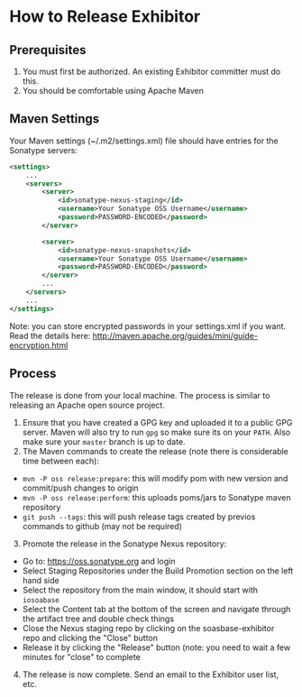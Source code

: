 # How to Release Exhibitor

## Prerequisites

1. You must first be authorized. An existing Exhibitor committer must do this.
2. You should be comfortable using Apache Maven

## Maven Settings

Your Maven settings (~/.m2/settings.xml) file should have entries for the Sonatype servers:

```xml
<settings>
    ...
    <servers>
        <server>
            <id>sonatype-nexus-staging</id>
            <username>Your Sonatype OSS Username</username>
            <password>PASSWORD-ENCODED</password>
        </server>

        <server>
            <id>sonatype-nexus-snapshots</id>
            <username>Your Sonatype OSS Username</username>
            <password>PASSWORD-ENCODED</password>
        </server>
        ...
    </servers>
    ...
</settings>
```

Note: you can store encrypted passwords in your settings.xml if you want. Read the details here: <http://maven.apache.org/guides/mini/guide-encryption.html>

## Process

The release is done from your local machine. The process is similar to releasing an Apache open source project.

1. Ensure that you have created  a GPG key and uploaded it to a public GPG server. Maven will also try to run `gpg` so make sure its on your `PATH`. Also make sure your `master` branch is up to date.
2. The Maven commands to create the release (note there is considerable time between each):

- `mvn -P oss release:prepare`: this will modify pom with new version and commit/push changes to origin
- `mvn -P oss release:perform`: this uploads poms/jars to Sonatype maven repository
- `git push --tags`: this will push release tags created by previos commands to github (may not be required)

3. Promote the release in the Sonatype Nexus repository:

- Go to: <https://oss.sonatype.org> and login
- Select Staging Repositories under the Build Promotion section on the left hand side
- Select the repository from the main window, it should start with `iosoabase`
- Select the Content tab at the bottom of the screen and navigate through the artifact tree and double check things
- Close the Nexus staging repo by clicking on the soasbase-exhibitor repo and clicking the "Close" button
- Release it by clicking the "Release" button (note: you need to wait a few minutes for "close" to complete

4. The release is now complete. Send an email to the Exhibitor user list, etc.
